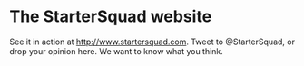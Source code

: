 The StarterSquad website
=======================

See it in action at http://www.startersquad.com. Tweet to @StarterSquad, or drop your opinion here. We want to know what you think.
